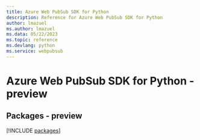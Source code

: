 ```yaml
---
title: Azure Web PubSub SDK for Python
description: Reference for Azure Web PubSub SDK for Python
author: lmazuel
ms.author: lmazuel
ms.data: 05/22/2023
ms.topic: reference
ms.devlang: python
ms.service: webpubsub
---
```

# Azure Web PubSub SDK for Python - preview
## Packages - preview
[!INCLUDE [packages](web-pubsub-index.md)]